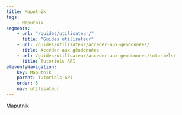 ```yaml
---
title: Maputnik
tags:
    - Maputnik
segments:
    - url: "/guides/utilisateur/"
      title: "Guides utilisateur"
    - url: /guides/utilisateur/acceder-aux-geodonnees/
      title: Accéder aux géodonnées
    - url: /guides/utilisateur/acceder-aux-geodonnees/tutoriels/
      title: Tutoriels API
eleventyNavigation:
    key: Maputnik
    parent: Tutoriels API
    order: 5
    nav: utilisateur
---
```


Maputnik
